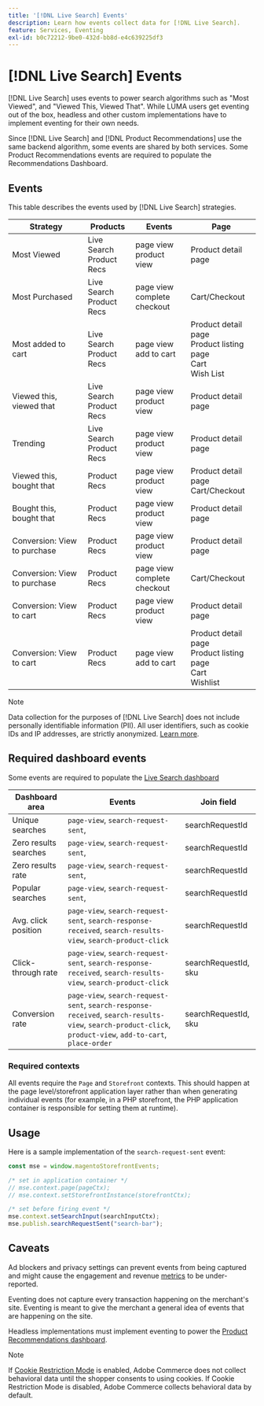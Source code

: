 ```yaml
---
title: '[!DNL Live Search] Events'
description: Learn how events collect data for [!DNL Live Search].
feature: Services, Eventing
exl-id: b0c72212-9be0-432d-bb8d-e4c639225df3
---
```

# [!DNL Live Search] Events

[!DNL Live Search] uses events to power search algorithms such as "Most Viewed", and "Viewed This, Viewed That". While LUMA users get eventing out of the box, headless and other custom implementations have to implement eventing for their own needs.

Since [!DNL Live Search] and [!DNL Product Recommendations] use the same backend algorithm, some events are shared by both services. Some Product Recommendations events are required to populate the Recommendations Dashboard.

## Events

This table describes the events used by [!DNL Live Search] strategies.

| Strategy | Products | Events | Page |
| --- | --- | --- | ---|
| Most Viewed | Live Search<br>Product Recs | page view<br>product view | Product detail page |
| Most Purchased | Live Search<br>Product Recs | page view<br>complete checkout | Cart/Checkout |
| Most added to cart | Live Search<br>Product Recs | page view<br>add to cart | Product detail page<br>Product listing page<br>Cart<br>Wish List |
| Viewed this, viewed that | Live Search<br>Product Recs | page view<br>product view | Product detail page |
| Trending | Live Search<br>Product Recs | page view<br>product view | Product detail page |
| Viewed this, bought that | Product Recs | page view<br>product view | Product detail page<br>Cart/Checkout |
| Bought this, bought that | Product Recs | page view<br>product view | Product detail page |
| Conversion: View to purchase | Product Recs | page view<br>product view | Product detail page |
| Conversion: View to purchase | Product Recs | page view<br>complete checkout | Cart/Checkout |
| Conversion: View to cart | Product Recs | page view<br>product view | Product detail page |
| Conversion: View to cart | Product Recs | page view<br>add to cart | Product detail page<br>Product listing page<br>Cart<br>Wishlist |

>[!NOTE]
>
>Data collection for the purposes of [!DNL Live Search] does not include personally identifiable information (PII). All user identifiers, such as cookie IDs and IP addresses, are strictly anonymized. [Learn more](https://www.adobe.com/privacy/experience-cloud.html).

## Required dashboard events

Some events are required to populate the [Live Search dashboard](performance.md)

| Dashboard area        | Events      | Join field |
| ------------------- | ------------- | ---------- |
| Unique searches       |`page-view`, `search-request-sent`,  | searchRequestId  |
| Zero results searches |`page-view`, `search-request-sent`,  | searchRequestId  |
| Zero results rate     |`page-view`, `search-request-sent`,  | searchRequestId  |
| Popular searches      |`page-view`, `search-request-sent`,  | searchRequestId  |
| Avg. click position   |`page-view`, `search-request-sent`, `search-response-received`, `search-results-view`, `search-product-click`   | searchRequestId      |
| Click-through rate    |`page-view`, `search-request-sent`, `search-response-received`, `search-results-view`, `search-product-click`   | searchRequestId, sku |
| Conversion rate       |`page-view`, `search-request-sent`, `search-response-received`, `search-results-view`, `search-product-click`, `product-view`, `add-to-cart`, `place-order`| searchRequestId, sku |

### Required contexts

All events require the `Page` and `Storefront` contexts. This should happen at the page level/storefront application layer rather than when generating individual events (for example, in a PHP storefront, the PHP application container is responsible for setting them at runtime).

## Usage

Here is a sample implementation of the `search-request-sent` event:

```javascript
const mse = window.magentoStorefrontEvents;

/* set in application container */
// mse.context.page(pageCtx);
// mse.context.setStorefrontInstance(storefrontCtx);

/* set before firing event */
mse.context.setSearchInput(searchInputCtx);
mse.publish.searchRequestSent("search-bar");
```

## Caveats

Ad blockers and privacy settings can prevent events from being captured and might cause the engagement and revenue [metrics](workspace.md) to be under-reported.

Eventing does not capture every transaction happening on the merchant's site. Eventing is meant to give the merchant a general idea of events that are happening on the site.

Headless implementations must implement eventing to power the [Product Recommendations dashboard](../product-recommendations/events.md).

>[!NOTE]
>
>If [Cookie Restriction Mode](https://experienceleague.adobe.com/docs/commerce-admin/start/compliance/privacy/compliance-cookie-law.html) is enabled, Adobe Commerce does not collect behavioral data until the shopper consents to using cookies. If Cookie Restriction Mode is disabled, Adobe Commerce collects behavioral data by default.
